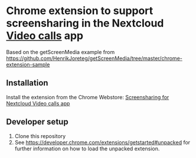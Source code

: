 # Chrome extension to support screensharing in the Nextcloud [Video calls](https://github.com/nextcloud/spreed) app

Based on the getScreenMedia example from
https://github.com/HenrikJoreteg/getScreenMedia/tree/master/chrome-extension-sample


## Installation

Install the extension from the Chrome Webstore:
[Screensharing for Nextcloud Video calls app](https://chrome.google.com/webstore/detail/screensharing-for-nextclo/kepnpjhambipllfmgmbapncekcmabkol)


## Developer setup

1. Clone this repository
2. See https://developer.chrome.com/extensions/getstarted#unpacked for further information on how to load the unpacked extension.

